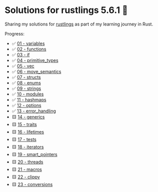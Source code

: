 # Solutions for rustlings 5.6.1 🦀

Sharing my solutions for [rustlings](https://github.com/rust-lang/rustlings) as part of my learning journey in Rust.

Progress:

- ✅ [01 - variables](exercises/01_variables)
- ✅ [02 - functions](exercises/02_functions)
- ✅ [03 - if](exercises/03_if)
- ✅ [04 - primitive_types](exercises/04_primitive_types)
- ✅ [05 - vec](exercises/05_vecs)
- ✅ [06 - move_semantics](exercises/06_move_semantics)
- ✅ [07 - structs](exercises/07_structs)
- ✅ [08 - enums](exercises/08_enums)
- ✅ [09 - strings](exercises/09_strings)
- ✅ [10 - modules](exercises/10_modules)
- ✅ [11 - hashmaps](exercises/11_hashmaps)
- ✅ [12 - options](exercises/12_options)
- ✅ [13 - error_handling](exercises/13_error_handling)
- 🟨 [14 - generics](exercises/14_generics)
- 🟨 [15 - traits](exercises/15_traits)
- 🟨 [16 - lifetimes](exercises/16_lifetimes)
- 🟨 [17 - tests](exercises/17_tests)
- 🟨 [18 - iterators](exercises/18_iterators)
- 🟨 [19 - smart_pointers](exercises/19_smart_pointers)
- 🟨 [20 - threads](exercises/20_threads)
- 🟨 [21 - macros](exercises/21_macros)
- 🟨 [22 - clippy](exercises/22_clippy)
- 🟨 [23 - conversions](exercises/23_conversions)